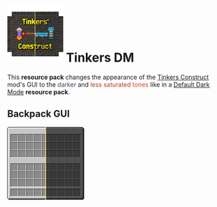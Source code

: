 # ![logo](https://github.com/Kostya0Sim/Tinkers-Construct-DM/blob/main/pack.png) Tinkers DM 
This __resource pack__ changes the appearance of the [Tinkers Construct](https://www.curseforge.com/minecraft/mc-mods/tinkers-construct) mod's GUI to the <span style="color: #34495e;">darker </span> and <span style="color: #ba372a;">less saturated</span> <span style="color: #e03e2d;">tones </span> like in a [Default Dark Mode](https://www.curseforge.com/minecraft/texture-packs/default-dark-mode) __resource pack__.

## Backpack GUI
![Backpack GUI](https://github.com/Kostya0Sim/Tinkers-Construct-DM/blob/main/demo1.png)
